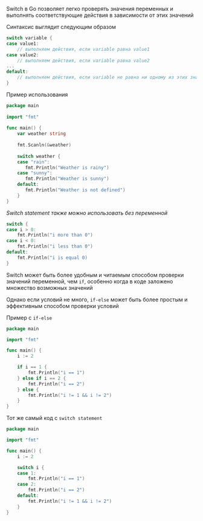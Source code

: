 Switch в Go позволяет легко проверять значения переменных и выполнять соответствующие действия в зависимости от этих значений

Синтаксис выглядит следующим образом
```go
switch variable {
case value1:
	// выполняем действия, если variable равна value1
case value2:
	// выполняем действия, если variable равна value2
...
default:
	// выполняем действия, если variable не равна ни одному из этих значений
}
```

Пример использования
```go
package main  
  
import "fmt"  
  
func main() {  
    var weather string  
  
    fmt.Scanln(&weather)  
  
    switch weather {  
    case "rain":  
       fmt.Println("Weather is rainy")  
    case "sunny":  
       fmt.Println("Weather is sunny")  
    default:  
       fmt.Println("Weather is not defined")  
    }  
}
```

*Switch statement также можно использовать без переменной*
```go
switch {
case i > 0:
	fmt.Println("i more than 0")
case i < 0:
	fmt.Println("i less than 0")
default:
	fmt.Println("i is equal 0)
}
```

Switch может быть более удобным и читаемым способом проверки значений переменной, чем `if`, особенно когда в коде заложено множество возможных значений

Однако если условий не много, `if-else` может быть более простым и эффективным способом проверки условий

Пример с `if-else`
```go
package main

import "fmt"

func main() {
	i := 2

	if i == 1 {
		fmt.Println("i == 1")
	} else if i == 2 {
		fmt.Println("i == 2")
	} else {
		fmt.Println("i != 1 && i != 2")
	}
}
```

Тот же самый код с `switch statement`
```go
package main

import "fmt"

func main() {
	i := 2

	switch i {
	case 1:
		fmt.Println("i == 1")
	case 2:
		fmt.Println("i == 2")
	default:
		fmt.Println("i != 1 && i != 2")
	}
}
```